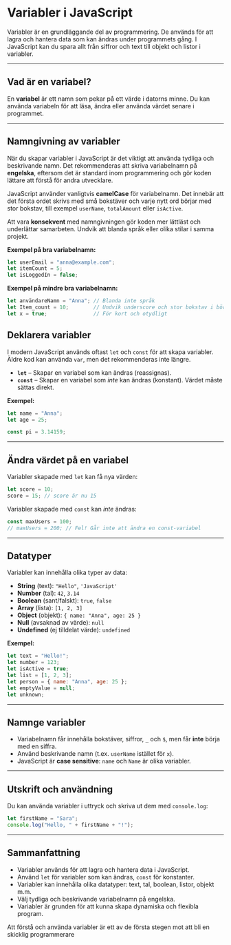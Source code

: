 # Variabler i JavaScript

Variabler är en grundläggande del av programmering. De används för att lagra och hantera data som kan ändras under programmets gång. I JavaScript kan du spara allt från siffror och text till objekt och listor i variabler.

---

## Vad är en variabel?

En **variabel** är ett namn som pekar på ett värde i datorns minne. Du kan använda variabeln för att läsa, ändra eller använda värdet senare i programmet.

---

## Namngivning av variabler

När du skapar variabler i JavaScript är det viktigt att använda tydliga och beskrivande namn. Det rekommenderas att skriva variabelnamn på **engelska**, eftersom det är standard inom programmering och gör koden lättare att förstå för andra utvecklare.

JavaScript använder vanligtvis **camelCase** för variabelnamn. Det innebär att det första ordet skrivs med små bokstäver och varje nytt ord börjar med stor bokstav, till exempel `userName`, `totalAmount` eller `isActive`.

Att vara **konsekvent** med namngivningen gör koden mer lättläst och underlättar samarbeten. Undvik att blanda språk eller olika stilar i samma projekt.

**Exempel på bra variabelnamn:**
```javascript
let userEmail = "anna@example.com";
let itemCount = 5;
let isLoggedIn = false;
```

**Exempel på mindre bra variabelnamn:**
```javascript
let användareNamn = "Anna"; // Blanda inte språk
let Item_count = 10;        // Undvik underscore och stor bokstav i början
let x = true;               // För kort och otydligt
```



## Deklarera variabler

I modern JavaScript används oftast `let` och `const` för att skapa variabler. Äldre kod kan använda `var`, men det rekommenderas inte längre.

- **`let`** – Skapar en variabel som kan ändras (reassignas).
- **`const`** – Skapar en variabel som *inte* kan ändras (konstant). Värdet måste sättas direkt.

**Exempel:**
```javascript
let name = "Anna";
let age = 25;

const pi = 3.14159;
```

---

## Ändra värdet på en variabel

Variabler skapade med `let` kan få nya värden:

```javascript
let score = 10;
score = 15; // score är nu 15
```

Variabler skapade med `const` kan *inte* ändras:

```javascript
const maxUsers = 100;
// maxUsers = 200; // Fel! Går inte att ändra en const-variabel
```

---

## Datatyper

Variabler kan innehålla olika typer av data:

- **String** (text): `"Hello"`, `'JavaScript'`
- **Number** (tal): `42`, `3.14`
- **Boolean** (sant/falskt): `true`, `false`
- **Array** (lista): `[1, 2, 3]`
- **Object** (objekt): `{ name: "Anna", age: 25 }`
- **Null** (avsaknad av värde): `null`
- **Undefined** (ej tilldelat värde): `undefined`

**Exempel:**
```javascript
let text = "Hello!";
let number = 123;
let isActive = true;
let list = [1, 2, 3];
let person = { name: "Anna", age: 25 };
let emptyValue = null;
let unknown;
```

---

## Namnge variabler

- Variabelnamn får innehålla bokstäver, siffror, `_` och `$`, men får **inte** börja med en siffra.
- Använd beskrivande namn (t.ex. `userName` istället för `x`).
- JavaScript är **case sensitive**: `name` och `Name` är olika variabler.

---

## Utskrift och användning

Du kan använda variabler i uttryck och skriva ut dem med `console.log`:

```javascript
let firstName = "Sara";
console.log("Hello, " + firstName + "!");
```

---

## Sammanfattning

- Variabler används för att lagra och hantera data i JavaScript.
- Använd `let` för variabler som kan ändras, `const` för konstanter.
- Variabler kan innehålla olika datatyper: text, tal, boolean, listor, objekt m.m.
- Välj tydliga och beskrivande variabelnamn på engelska.
- Variabler är grunden för att kunna skapa dynamiska och flexibla program.

Att förstå och använda variabler är ett av de första stegen mot att bli en skicklig programmerare